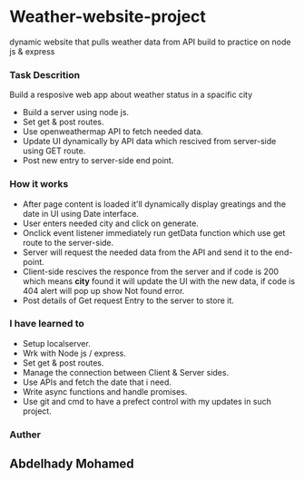 # Weather-website-project
dynamic website that pulls weather data from API build to practice on node js &amp; express

### Task Descrition 
Build a resposive web app about weather status in a spacific city
- Build a server using node js.
- Set get & post routes.
- Use openweathermap API to fetch needed data.
- Update UI dynamically by API data which rescived from server-side using GET route.
- Post new entry to server-side end point.
### How it works
- After page content is loaded it'll dynamically display greatings and the date in UI using Date interface.
- User enters needed city and click on generate.
- Onclick event listener immediately run getData function which use get route to the server-side.
- Server will request the needed data from the API and send it to the end-point.
- Client-side rescives the responce from the server and if code is 200 which means **city** found it will update the UI with the new data, if code is 404 alert will pop up show Not found error.
- Post details of Get request Entry to the server to store it.
### I have learned to
- Setup localserver.
- Wrk with Node js / express.
- Set get & post routes.
- Manage the connection between Client & Server sides.
- Use APIs and fetch the date that i need.
- Write async functions and handle promises.
- Use git and cmd to have a prefect control with my updates in such project.
### Auther
## Abdelhady Mohamed
